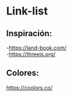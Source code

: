 # Link-list

## Inspiración:

-https://land-book.com/<br>
-https://threejs.org/

## Colores: 

https://coolors.co/
